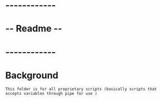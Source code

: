 # ------------
# -- Readme --
# ------------

# Background
```
This folder is for all proprietary scripts (basically scripts that accepts variables through pipe for use )
```